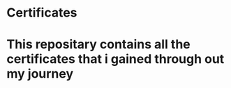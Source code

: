 # Certificates
# This repositary contains all the certificates that i gained through out my journey
